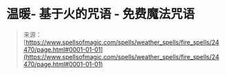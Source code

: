 <!--yml

分类: 未分类

日期：2024年06月12日 19:10:22

-->

# 温暖- 基于火的咒语 - 免费魔法咒语

> 来源：[https://www.spellsofmagic.com/spells/weather_spells/fire_spells/24470/page.html#0001-01-01](https://www.spellsofmagic.com/spells/weather_spells/fire_spells/24470/page.html#0001-01-01)
